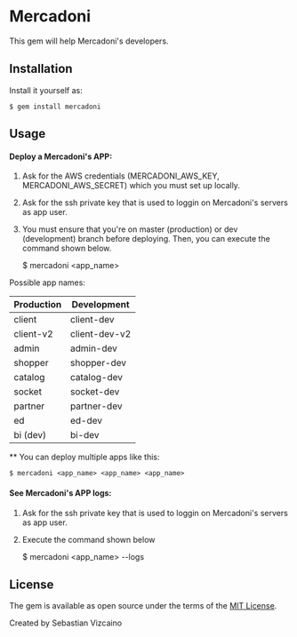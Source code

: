 # Mercadoni

This gem will help Mercadoni's developers. 

## Installation

Install it yourself as:

    $ gem install mercadoni

## Usage

#### Deploy a Mercadoni's APP:

1) Ask for the AWS credentials (MERCADONI_AWS_KEY, MERCADONI_AWS_SECRET) which you must set up locally.

2) Ask for the ssh private key that is used to loggin on Mercadoni's servers as app user.

3) You must ensure that you're on master (production) or dev (development) branch before deploying. Then, you can execute the command shown below.


    $ mercadoni <app_name>

Possible app names:

| Production | Development   |
|------------|---------------|
| client     | client-dev    |
| client-v2  | client-dev-v2 |
| admin      | admin-dev     |
| shopper    | shopper-dev   |
| catalog    | catalog-dev   |
| socket     | socket-dev    |
| partner    | partner-dev   |
| ed         | ed-dev        |
| bi (dev)   | bi-dev        |

** You can deploy multiple apps like this:

    $ mercadoni <app_name> <app_name> <app_name>


#### See Mercadoni's APP logs:

1) Ask for the ssh private key that is used to loggin on Mercadoni's servers as app user.

2) Execute the command shown below


    $ mercadoni <app_name> --logs


## License

The gem is available as open source under the terms of the [MIT License](http://opensource.org/licenses/MIT).

Created by Sebastian Vizcaino
